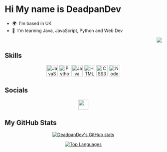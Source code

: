 <p align="center">

# Hi My name is DeadpanDev

- 🌍  I'm based in UK
- 🧠  I'm learning Java, JavaScript, Python and Web Dev

<p align="right">
<a href="https://www.github.com/DeadpanDev" target="_blank" rel="noreferrer"><img src="https://img.shields.io/github/followers/DeadpanDev?logo=github&style=for-the-badge&color=0891b2&labelColor=1c1917" /></a>
</p>

## Skills

<p align="center">
<a href="https://developer.mozilla.org/en-US/docs/Web/JavaScript" target="_blank" rel="noreferrer"><img src="https://raw.githubusercontent.com/danielcranney/readme-generator/main/public/icons/skills/javascript-colored.svg" width="36" height="36" alt="JavaScript" /></a>
<a href="https://www.python.org/" target="_blank" rel="noreferrer"><img src="https://raw.githubusercontent.com/danielcranney/readme-generator/main/public/icons/skills/python-colored.svg" width="36" height="36" alt="Python" /></a>
<a href="https://www.oracle.com/java/" target="_blank" rel="noreferrer"><img src="https://raw.githubusercontent.com/danielcranney/readme-generator/main/public/icons/skills/java-colored.svg" width="36" height="36" alt="Java" /></a>
<a href="https://developer.mozilla.org/en-US/docs/Glossary/HTML5" target="_blank" rel="noreferrer"><img src="https://raw.githubusercontent.com/danielcranney/readme-generator/main/public/icons/skills/html5-colored.svg" width="36" height="36" alt="HTML5" /></a>
<a href="https://www.w3.org/TR/CSS/#css" target="_blank" rel="noreferrer"><img src="https://raw.githubusercontent.com/danielcranney/readme-generator/main/public/icons/skills/css3-colored.svg" width="36" height="36" alt="CSS3" /></a>
<a href="https://nodejs.org/en/" target="_blank" rel="noreferrer"><img src="https://raw.githubusercontent.com/danielcranney/readme-generator/main/public/icons/skills/nodejs-colored.svg" width="36" height="36" alt="NodeJS" /></a>
</p>

## Socials

<p align="center"><a href="https://www.github.com/DeadpanDev" target="_blank" rel="noreferrer"><img src="https://raw.githubusercontent.com/danielcranney/readme-generator/main/public/icons/socials/github.svg" width="32" height="32" /></a></p>

## My GitHub Stats

<p align="center">
<a href="http://www.github.com/DeadpanDev"><img src="https://github-readme-stats.vercel.app/api?username=DeadpanDev&show_icons=true&hide=&count_private=true&title_color=0891b2&text_color=ffffff&icon_color=0891b2&bg_color=1c1917&hide_border=true&show_icons=true" alt="DeadpanDev's GitHub stats" /></a>
</p>
<p align="center">
<a href="https://github.com/DeadpanDev" align="left"><img src="https://github-readme-stats.vercel.app/api/top-langs/?username=DeadpanDev&langs_count=10&title_color=0891b2&text_color=ffffff&icon_color=0891b2&bg_color=1c1917&hide_border=true&locale=en&custom_title=Top%20%Languages" alt="Top Languages" /></a>
</p>
</p>
